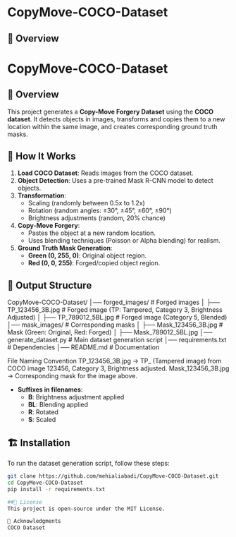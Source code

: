 # CopyMove-COCO-Dataset

## 📌 Overview
# CopyMove-COCO-Dataset

## 📌 Overview
This project generates a **Copy-Move Forgery Dataset** using the **COCO dataset**. It detects objects in images, transforms and copies them to a new location within the same image, and creates corresponding ground truth masks.

## 🚀 How It Works
1. **Load COCO Dataset**: Reads images from the COCO dataset.
2. **Object Detection**: Uses a pre-trained Mask R-CNN model to detect objects.
3. **Transformation**:
   - Scaling (randomly between 0.5x to 1.2x)
   - Rotation (random angles: ±30°, ±45°, ±60°, ±90°)
   - Brightness adjustments (random, 20% chance)
4. **Copy-Move Forgery**:
   - Pastes the object at a new random location.
   - Uses blending techniques (Poisson or Alpha blending) for realism.
5. **Ground Truth Mask Generation**:
   - **Green (0, 255, 0)**: Original object region.
   - **Red (0, 0, 255)**: Forged/copied object region.
## 📂 Output Structure
CopyMove-COCO-Dataset/
│── forged_images/       # Forged images
│   ├── TP_123456_3B.jpg   # Forged image (TP: Tampered, Category 3, Brightness Adjusted)
│   ├── TP_789012_5BL.jpg  # Forged image (Category 5, Blended)
│── mask_images/         # Corresponding masks
│   ├── Mask_123456_3B.jpg  # Mask (Green: Original, Red: Forged)
│   ├── Mask_789012_5BL.jpg
│── generate_dataset.py   # Main dataset generation script
│── requirements.txt      # Dependencies
│── README.md             # Documentation

File Naming Convention
TP_123456_3B.jpg → TP_ (Tampered image) from COCO image 123456, Category 3, Brightness adjusted.
Mask_123456_3B.jpg → Corresponding mask for the image above.
- **Suffixes in filenames**:
  - **B**: Brightness adjustment applied
  - **BL**: Blending applied
  - **R**: Rotated
  - **S**: Scaled



## 🏗 Installation
To run the dataset generation script, follow these steps:

```bash
git clone https://github.com/mehialiabadi/CopyMove-COCO-Dataset.git
cd CopyMove-COCO-Dataset
pip install -r requirements.txt

##📜 License
This project is open-source under the MIT License.

🙌 Acknowledgments
COCO Dataset
